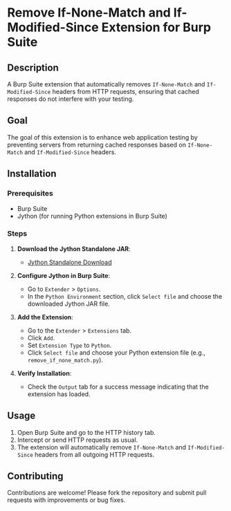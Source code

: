 # Remove If-None-Match and If-Modified-Since Extension for Burp Suite

## Description

A Burp Suite extension that automatically removes `If-None-Match` and `If-Modified-Since` headers from HTTP requests, ensuring that cached responses do not interfere with your testing.

## Goal

The goal of this extension is to enhance web application testing by preventing servers from returning cached responses based on `If-None-Match` and `If-Modified-Since` headers.

## Installation

### Prerequisites

- Burp Suite
- Jython (for running Python extensions in Burp Suite)

### Steps

1. **Download the Jython Standalone JAR**:
   - [Jython Standalone Download](https://www.jython.org/download)

2. **Configure Jython in Burp Suite**:
   - Go to `Extender` > `Options`.
   - In the `Python Environment` section, click `Select file` and choose the downloaded Jython JAR file.

3. **Add the Extension**:
   - Go to the `Extender` > `Extensions` tab.
   - Click `Add`.
   - Set `Extension Type` to `Python`.
   - Click `Select file` and choose your Python extension file (e.g., `remove_if_none_match.py`).

4. **Verify Installation**:
   - Check the `Output` tab for a success message indicating that the extension has loaded.

## Usage

1. Open Burp Suite and go to the HTTP history tab.
2. Intercept or send HTTP requests as usual.
3. The extension will automatically remove `If-None-Match` and `If-Modified-Since` headers from all outgoing HTTP requests.

## Contributing

Contributions are welcome! Please fork the repository and submit pull requests with improvements or bug fixes.
